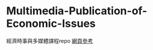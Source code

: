# Multimedia-Publication-of-Economic-Issues
經濟時事與多媒體課程repo
[網頁參考](https://youtu.be/RaKX4A5EiQo?t=10m10s)
